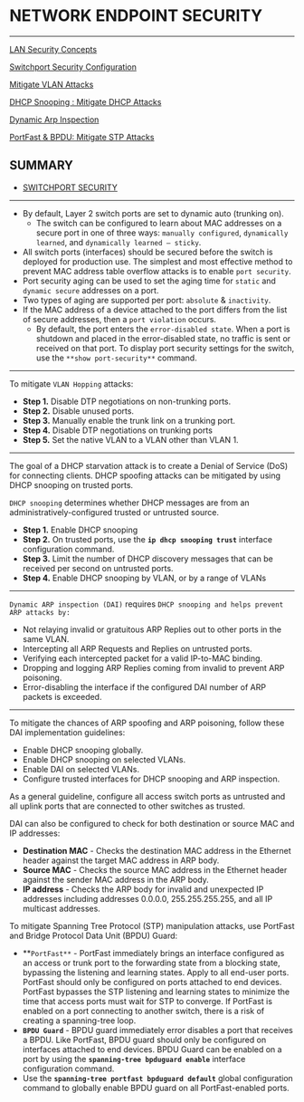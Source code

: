 # NETWORK ENDPOINT SECURITY

---

[LAN Security Concepts](NETWORK%20ENDPOINT%20SECURITY%20430108dcb11648399ff6bf44b4650ef3/LAN%20Security%20Concepts%20e2f59c407c61415082c14579532379c3.md)

[Switchport Security Configuration](NETWORK%20ENDPOINT%20SECURITY%20430108dcb11648399ff6bf44b4650ef3/Switchport%20Security%20Configuration%200b97df41fd3e4ee698f0a04522625958.md)

[Mitigate VLAN Attacks](NETWORK%20ENDPOINT%20SECURITY%20430108dcb11648399ff6bf44b4650ef3/Mitigate%20VLAN%20Attacks%20d4d708d0173844be9aafd7b54da97b02.md)

[DHCP Snooping : Mitigate DHCP Attacks](NETWORK%20ENDPOINT%20SECURITY%20430108dcb11648399ff6bf44b4650ef3/DHCP%20Snooping%20Mitigate%20DHCP%20Attacks%20c84616f04c5141e79fd36fee94c86452.md)

[Dynamic Arp Inspection](NETWORK%20ENDPOINT%20SECURITY%20430108dcb11648399ff6bf44b4650ef3/Dynamic%20Arp%20Inspection%20ad73bbb97c4346178df1171053bc2117.md)

[PortFast & BPDU:  Mitigate STP Attacks](NETWORK%20ENDPOINT%20SECURITY%20430108dcb11648399ff6bf44b4650ef3/PortFast%20&%20BPDU%20Mitigate%20STP%20Attacks%2024caff3748174ae3a4d16c17a8020527.md)

## SUMMARY

- [SWITCHPORT SECURITY](NETWORK%20ENDPOINT%20SECURITY%20430108dcb11648399ff6bf44b4650ef3/Switchport%20Security%20Configuration%200b97df41fd3e4ee698f0a04522625958.md)

---

- By default, Layer 2 switch ports are set to dynamic auto (trunking on).
    - The switch can be configured to learn about MAC addresses on a secure port in one of three ways: `manually configured`, `dynamically learned`, and `dynamically learned – sticky`.
- All switch ports (interfaces) should be secured before the switch is deployed for production use. The simplest and most effective method to prevent MAC address table overflow attacks is to enable `port security`.
- Port security aging can be used to set the aging time for `static` and `dynamic secure` addresses on a port.
- Two types of aging are supported per port: `absolute` & `inactivity`.
- If the MAC address of a device attached to the port differs from the list of secure addresses, then a `port violation` occurs.
    - By default, the port enters the `error-disabled state`. When a port is shutdown and placed in the error-disabled state, no traffic is sent or received on that port. To display port security settings for the switch, use the `**show port-security**` command.

---

To mitigate `VLAN Hopping` attacks:

- **Step 1.** Disable DTP negotiations on non-trunking ports.
- **Step 2.** Disable unused ports.
- **Step 3.** Manually enable the trunk link on a trunking port.
- **Step 4.** Disable DTP negotiations on trunking ports
- **Step 5.** Set the native VLAN to a VLAN other than VLAN 1.

---

The goal of a DHCP starvation attack is to create a Denial of Service (DoS) for connecting clients. DHCP spoofing attacks can be mitigated by using DHCP snooping on trusted ports.

`DHCP snooping` determines whether DHCP messages are from an administratively-configured trusted or untrusted source. 

- **Step 1.** Enable DHCP snooping
- **Step 2.** On trusted ports, use the **`ip dhcp snooping trust`** interface configuration command.
- **Step 3.** Limit the number of DHCP discovery messages that can be received per second on untrusted ports.
- **Step 4.** Enable DHCP snooping by VLAN, or by a range of VLANs

---

`Dynamic ARP inspection (DAI)` requires `DHCP snooping and helps prevent ARP attacks by:`

- Not relaying invalid or gratuitous ARP Replies out to other ports in the same VLAN.
- Intercepting all ARP Requests and Replies on untrusted ports.
- Verifying each intercepted packet for a valid IP-to-MAC binding.
- Dropping and logging ARP Replies coming from invalid to prevent ARP poisoning.
- Error-disabling the interface if the configured DAI number of ARP packets is exceeded.

---

To mitigate the chances of ARP spoofing and ARP poisoning, follow these DAI implementation guidelines:

- Enable DHCP snooping globally.
- Enable DHCP snooping on selected VLANs.
- Enable DAI on selected VLANs.
- Configure trusted interfaces for DHCP snooping and ARP inspection.

As a general guideline, configure all access switch ports as untrusted and all uplink ports that are connected to other switches as trusted.

DAI can also be configured to check for both destination or source MAC and IP addresses:

- **Destination MAC** - Checks the destination MAC address in the Ethernet header against the target MAC address in ARP body.
- **Source MAC** - Checks the source MAC address in the Ethernet header against the sender MAC address in the ARP body.
- **IP address** - Checks the ARP body for invalid and unexpected IP addresses including addresses 0.0.0.0, 255.255.255.255, and all IP multicast addresses.

To mitigate Spanning Tree Protocol (STP) manipulation attacks, use PortFast and Bridge Protocol Data Unit (BPDU) Guard:

- **`PortFast**` - PortFast immediately brings an interface configured as an access or trunk port to the forwarding state from a blocking state, bypassing the listening and learning states. Apply to all end-user ports. PortFast should only be configured on ports attached to end devices. PortFast bypasses the STP listening and learning states to minimize the time that access ports must wait for STP to converge. If PortFast is enabled on a port connecting to another switch, there is a risk of creating a spanning-tree loop.
- **`BPDU Guard`** - BPDU guard immediately error disables a port that receives a BPDU. Like PortFast, BPDU guard should only be configured on interfaces attached to end devices. BPDU Guard can be enabled on a port by using the **`spanning-tree bpduguard enable`** interface configuration command.
- Use the **`spanning-tree portfast bpduguard default`** global configuration command to globally enable BPDU guard on all PortFast-enabled ports.